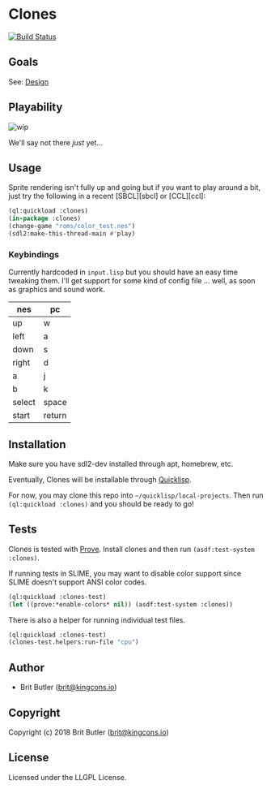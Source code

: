 # Clones

[![Build Status](https://travis-ci.org/kingcons/clones.svg?branch=master)](https://travis-ci.org/kingcons/clones)

## Goals

See: [Design](https://github.com/kingcons/clones/blob/master/DESIGN.md)

## Playability

![wip](http://redlinernotes.com/images/clones_progress.png)

We'll say not there _just_ yet...

## Usage

Sprite rendering isn't fully up and going but if you want to play around a bit,
just try the following in a recent [SBCL][sbcl] or [CCL][ccl]:

```lisp
(ql:quickload :clones)
(in-package :clones)
(change-game "roms/color_test.nes")
(sdl2:make-this-thread-main #'play)
```

### Keybindings

Currently hardcoded in `input.lisp` but you should have an easy time tweaking them.
I'll get support for some kind of config file ... well, as soon as graphics and sound work.

| nes    | pc     |
|--------|--------|
| up     | w      |
| left   | a      |
| down   | s      |
| right  | d      |
| a      | j      |
| b      | k      |
| select | space  |
| start  | return |

## Installation

Make sure you have sdl2-dev installed through apt, homebrew, etc.

Eventually, Clones will be installable through [Quicklisp](https://quicklisp.org).

For now, you may clone this repo into `~/quicklisp/local-projects`.
Then run `(ql:quickload :clones)` and you should be ready to go!

## Tests

Clones is tested with [Prove](https://github.com/fukamachi/prove).
Install clones and then run `(asdf:test-system :clones)`.

If running tests in SLIME, you may want to disable color support
since SLIME doesn't support ANSI color codes.

```lisp
(ql:quickload :clones-test)
(let ((prove:*enable-colors* nil)) (asdf:test-system :clones))
```

There is also a helper for running individual test files.

```lisp
(ql:quickload :clones-test)
(clones-test.helpers:run-file "cpu")
```

## Author

* Brit Butler (brit@kingcons.io)

## Copyright

Copyright (c) 2018 Brit Butler (brit@kingcons.io)

## License

Licensed under the LLGPL License.
